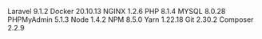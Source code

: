 Laravel 9.1.2
Docker 20.10.13
NGINX 1.2.6
PHP 8.1.4
MYSQL 8.0.28
PHPMyAdmin 5.1.3
Node 1.4.2
NPM 8.5.0
Yarn 1.22.18
Git 2.30.2
Composer 2.2.9
